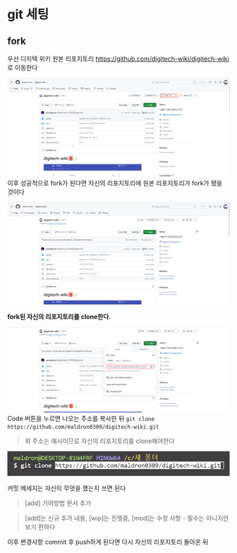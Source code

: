 # git 세팅

## fork
우선 디지텍 위키 원본 리포지토리 https://github.com/digitech-wiki/digitech-wiki 로 이동한다

![!\[\]()](fork.png)
이후 성공적으로 fork가 된다면 자신의 리포지토리에 원본 리포지토리가 fork가 됐을 것이다

![Alt text](forked.png)

**fork된 자신의 리포지토리를 clone한다.**

![Alt text](clone.png)
Code 버튼을 누르면 나오는 주소를 복사한 뒤 ``git clone https://github.com/maldron0309/digitech-wiki.git`` 
> 위 주소는 예시이므로 자신의 리포지토리를 clone해야한다

![Alt text](image-2.png)

커밋 메세지는 자신이 무엇을 했는지 쓰면 된다
> [add] 기여방법 문서 추가

> [add]는 신규 추가 내용, [wip]는 진행중, [mod]는 수정 사항 - 필수는 아니지만 보기 편하다 

이후 변경사항 commit 후 push하게 된다면 다시 자신의 리포지토리 돌아온 뒤
